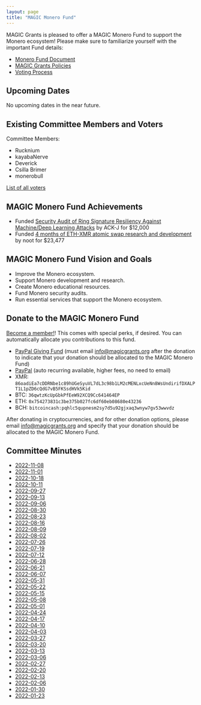 ```yaml
---
layout: page
title: "MAGIC Monero Fund"
---
```


MAGIC Grants is pleased to offer a MAGIC Monero Fund to support the Monero ecosystem! Please make sure to familiarize yourself with the important Fund details:

* [Monero Fund Document](/funds/monero/monero_fund)
* [MAGIC Grants Policies](/about/documentation)
* [Voting Process](/funds/voting/)

## Upcoming Dates

No upcoming dates in the near future.

<!---
## Committee Candidates and Voter Nominations

[Announce your candidacy and view the candidacy of others on GitHub](https://magicgrants.org/Special-Election-for-MAGIC-Monero-Fund/). You need a GitHub account to apply.

[View Voter nomination instructions in this post](https://magicgrants.org/Special-Election-for-MAGIC-Monero-Fund/). Nominations can be submitted by Google Form or by email.
-->

## Existing Committee Members and Voters

Committee Members:
* Rucknium
* kayabaNerve
* Deverick
* Csilla Brimer
* monerobull

[List of all voters](/funds/monero/monero_fund_voters)

## MAGIC Monero Fund Achievements

* Funded [Security Audit of Ring Signature Resiliency Against Machine/Deep Learning Attacks](https://github.com/MAGICGrants/Monero-Fund/issues/15) by ACK-J for $12,000
* Funded [4 months of ETH-XMR atomic swap research and development](https://www.gofundme.com/f/noot-ethxmr-atomic-swap-development-4-months) by noot for $23,477

## MAGIC Monero Fund Vision and Goals

* Improve the Monero ecosystem.
* Support Monero development and research.
* Create Monero educational resources.
* Fund Monero security audits.
* Run essential services that support the Monero ecosystem.

## Donate to the MAGIC Monero Fund

[Become a member!](https://magicgrants.budibase.app/app/new-member#/home)! This comes with special perks, if desired. You can automatically allocate you contributions to this fund.

* [PayPal Giving Fund](https://www.paypal.com/fundraiser/charity/4112637) (must email [info@magicgrants.org](mailto:info@magicgrants.org) after the donation to indicate that your donation should be allocated to the MAGIC Monero Fund)
* [PayPal](https://www.paypal.com/donate/?hosted_button_id=X4KCCXRSRZ65N) (auto recurring available, higher fees, no need to email)
* XMR: `86oadiEa7cDDRNbe1c89hUGeSyuVL7dL3c98b1LM2cMENLxcUeNn8WsUndirifDXALPT1L1pZD6cQdG7vB5FKSsdHVk5Kid`
* BTC: `36qwtzKcUpGbkPfEeW92XCQ9Cc641464EP`
* ETH: `0x754273831c3be375b027fc6df60eb08680e43236`
* BCH: `bitcoincash:pqhlc5qupnesm2sy7d5u92gjxaq3wnyw7gv53wwvdz`

After donating in cryptocurrencies, and for other donation options, please email [info@magicgrants.org](mailto:info@magicgrants.org) and specify that your donation should be allocated to the MAGIC Monero Fund.

## Committee Minutes

* [2022-11-08](/funds/monero/minutes/2022-11-08)
* [2022-11-01](/funds/monero/minutes/2022-11-01)
* [2022-10-18](/funds/monero/minutes/2022-10-18)
* [2022-10-11](/funds/monero/minutes/2022-10-11)
* [2022-09-27](/funds/monero/minutes/2022-09-27)
* [2022-09-13](/funds/monero/minutes/2022-09-13)
* [2022-09-06](/funds/monero/minutes/2022-09-06)
* [2022-08-30](/funds/monero/minutes/2022-08-30)
* [2022-08-23](/funds/monero/minutes/2022-08-23)
* [2022-08-16](/funds/monero/minutes/2022-08-16)
* [2022-08-09](/funds/monero/minutes/2022-08-09)
* [2022-08-02](/funds/monero/minutes/2022-08-02)
* [2022-07-26](/funds/monero/minutes/2022-07-26)
* [2022-07-19](/funds/monero/minutes/2022-07-19)
* [2022-07-12](/funds/monero/minutes/2022-07-12)
* [2022-06-28](/funds/monero/minutes/2022-06-28)
* [2022-06-21](/funds/monero/minutes/2022-06-21)
* [2022-06-07](/funds/monero/minutes/2022-06-07)
* [2022-05-31](/funds/monero/minutes/2022-05-31)
* [2022-05-22](/funds/monero/minutes/2022-05-22)
* [2022-05-15](/funds/monero/minutes/2022-05-15)
* [2022-05-08](/funds/monero/minutes/2022-05-08)
* [2022-05-01](/funds/monero/minutes/2022-05-01)
* [2022-04-24](/funds/monero/minutes/2022-04-24)
* [2022-04-17](/funds/monero/minutes/2022-04-17)
* [2022-04-10](/funds/monero/minutes/2022-04-10)
* [2022-04-03](/funds/monero/minutes/2022-04-03)
* [2022-03-27](/funds/monero/minutes/2022-03-27)
* [2022-03-20](/funds/monero/minutes/2022-03-20)
* [2022-03-13](/funds/monero/minutes/2022-03-13)
* [2022-03-06](/funds/monero/minutes/2022-03-06)
* [2022-02-27](/funds/monero/minutes/2022-02-27)
* [2022-02-20](/funds/monero/minutes/2022-02-20)
* [2022-02-13](/funds/monero/minutes/2022-02-13)
* [2022-02-06](/funds/monero/minutes/2022-02-06)
* [2022-01-30](/funds/monero/minutes/2022-01-30)
* [2022-01-23](/funds/monero/minutes/2022-01-23)
